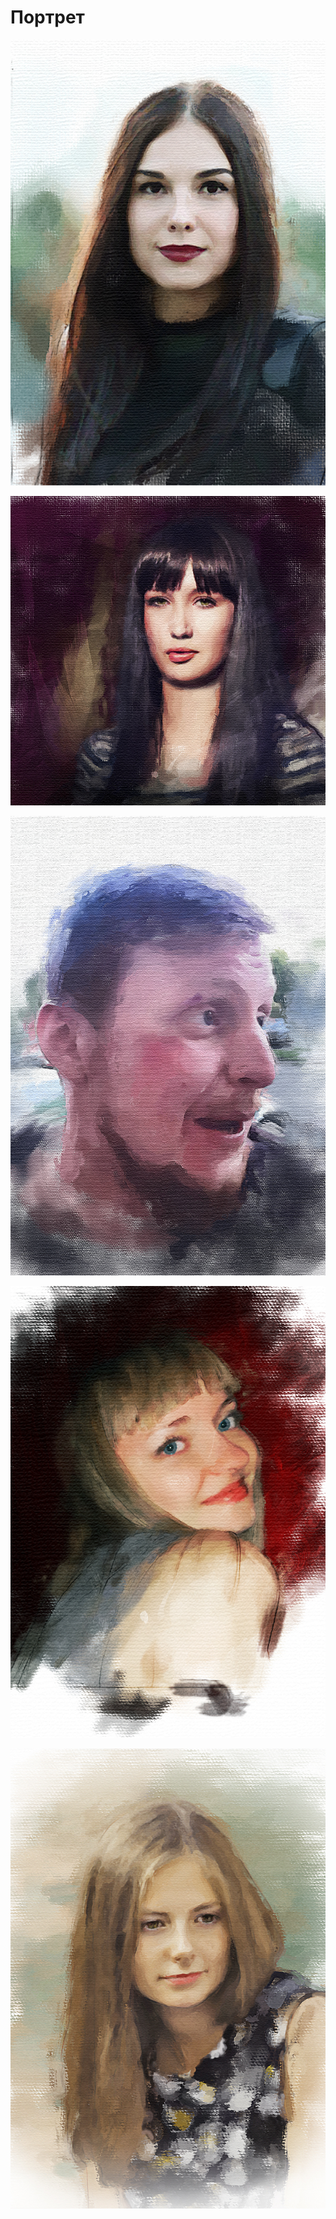 # Портрет

![](https://github.com/Avtarka/Portfolio/blob/main/portrait/1.jpg?raw=true)

![](https://github.com/Avtarka/Portfolio/blob/main/portrait/2.jpg?raw=true)

![](https://github.com/Avtarka/Portfolio/blob/main/portrait/3.jpg?raw=true)

![](https://github.com/Avtarka/Portfolio/blob/main/portrait/4.jpg?raw=true)

![](https://github.com/Avtarka/Portfolio/blob/main/portrait/5.jpg?raw=true)